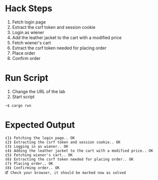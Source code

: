 # Hack Steps

1. Fetch login page
2. Extract the csrf token and session cookie
3. Login as wiener
4. Add the leather jacket to the cart with a modified price
5. Fetch wiener's cart
6. Extract the csrf token needed for placing order
7. Place order
8. Confirm order

# Run Script

1. Change the URL of the lab
2. Start script

```
~$ cargo run
```

# Expected Output

```
⦗1⦘ Fetching the login page.. OK
⦗2⦘ Extracting the csrf token and session cookie.. OK
⦗3⦘ Logging in as wiener.. OK
⦗4⦘ Adding the leather jacket to the cart with a modified price.. OK
⦗5⦘ Fetching wiener's cart.. OK
⦗6⦘ Extracting the csrf token needed for placing order.. OK
⦗7⦘ Placing order.. OK
⦗8⦘ Confirming order.. OK
🗹 Check your browser, it should be marked now as solved
```
